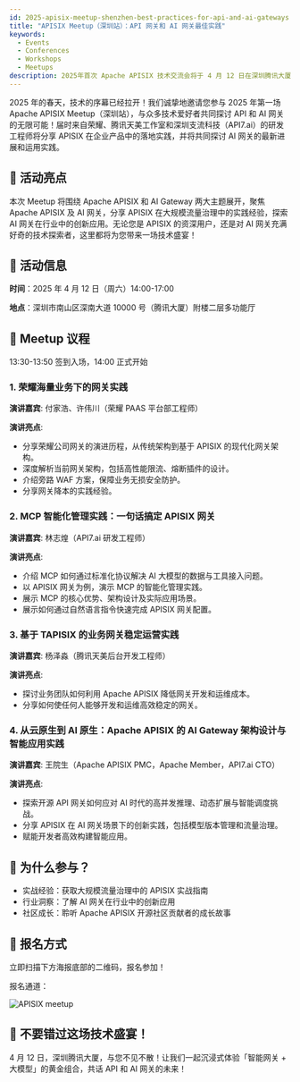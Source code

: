 ```yaml
---
id: 2025-apisix-meetup-shenzhen-best-practices-for-api-and-ai-gateways
title: "APISIX Meetup（深圳站）：API 网关和 AI 网关最佳实践"
keywords:
  - Events
  - Conferences
  - Workshops
  - Meetups
description: 2025年首次 Apache APISIX 技术交流会将于 4 月 12 日在深圳腾讯大厦举行，会议将聚焦于 API 和 AI 网关的实践经验和创新应用。
---
```


2025 年的春天，技术的序幕已经拉开！我们诚挚地邀请您参与 2025 年第一场 Apache APISIX Meetup（深圳站），与众多技术爱好者共同探讨 API 和 AI 网关的无限可能！届时来自荣耀、腾讯天美工作室和深圳支流科技（API7.ai）的研发工程师将分享 APISIX 在企业产品中的落地实践，并将共同探讨 AI 网关的最新进展和运用实践。

## 🌟 活动亮点

本次 Meetup 将围绕 Apache APISIX 和 AI Gateway 两大主题展开，聚焦 Apache APISIX 及 AI 网关，分享 APISIX 在大规模流量治理中的实践经验，探索 AI 网关在行业中的创新应用。无论您是 APISIX 的资深用户，还是对 AI 网关充满好奇的技术探索者，这里都将为您带来一场技术盛宴！

## 📍 活动信息

  **时间**：2025 年 4 月 12 日（周六）14:00-17:00
  
  **地点**：深圳市南山区深南大道 10000 号（腾讯大厦）附楼二层多功能厅

## 📅 Meetup 议程

13:30-13:50 签到入场，14:00 正式开始

### 1. 荣耀海量业务下的网关实践

**演讲嘉宾**: 付家浩、许伟川（荣耀 PAAS 平台部工程师）  

**演讲亮点**:  

- 分享荣耀公司网关的演进历程，从传统架构到基于 APISIX 的现代化网关架构。  
- 深度解析当前网关架构，包括高性能限流、熔断插件的设计。  
- 介绍旁路 WAF 方案，保障业务无损安全防护。  
- 分享网关降本的实践经验。

### 2. MCP 智能化管理实践：一句话搞定 APISIX 网关  

**演讲嘉宾**: 林志煌（API7.ai 研发工程师）  

**演讲亮点**:  

- 介绍 MCP 如何通过标准化协议解决 AI 大模型的数据与工具接入问题。  
- 以 APISIX 网关为例，演示 MCP 的智能化管理实践。  
- 展示 MCP 的核心优势、架构设计及实际应用场景。  
- 展示如何通过自然语言指令快速完成 APISIX 网关配置。

### 3. 基于 TAPISIX 的业务网关稳定运营实践

**演讲嘉宾**: 杨泽淼（腾讯天美后台开发工程师）  

**演讲亮点**:  

- 探讨业务团队如何利用 Apache APISIX 降低网关开发和运维成本。  
- 分享如何使任何人能够开发和运维高效稳定的网关。

### 4. 从云原生到 AI 原生：Apache APISIX 的 AI Gateway 架构设计与智能应用实践

**演讲嘉宾**: 王院生（Apache APISIX PMC，Apache Member，API7.ai CTO）  

**演讲亮点**:  

- 探索开源 API 网关如何应对 AI 时代的高并发推理、动态扩展与智能调度挑战。  
- 分享 APISIX 在 AI 网关场景下的创新实践，包括模型版本管理和流量治理。  
- 赋能开发者高效构建智能应用。

## 🎁 为什么参与？

- 实战经验：获取大规模流量治理中的 APISIX 实战指南
- 行业洞察：了解 AI 网关在行业中的创新应用
- 社区成长：聆听 Apache APISIX 开源社区贡献者的成长故事

## 📩 报名方式

立即扫描下方海报底部的二维码，报名参加！

报名通道：

![APISIX meetup](https://static.api7.ai/uploads/2025/04/08/10ojRWMH_2025-apisix-meetup-final.webp)

## 🚀 不要错过这场技术盛宴！

4 月 12 日，深圳腾讯大厦，与您不见不散！让我们一起沉浸式体验「智能网关 + 大模型」的黄金组合，共话 API 和 AI 网关的未来！
